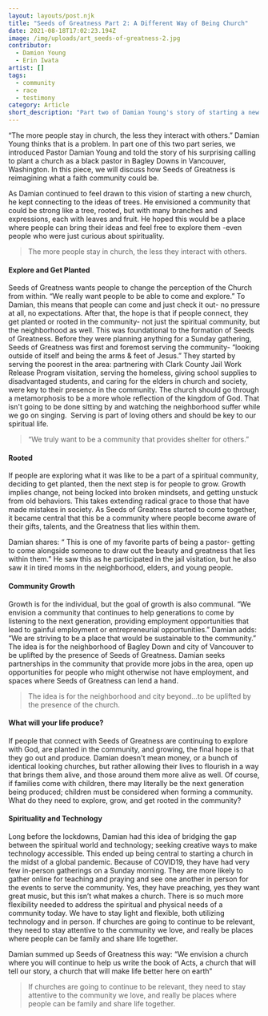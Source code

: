 ```yaml
---
layout: layouts/post.njk
title: "Seeds of Greatness Part 2: A Different Way of Being Church"
date: 2021-08-18T17:02:23.194Z
image: /img/uploads/art_seeds-of-greatness-2.jpg
contributor:
  - Damion Young
  - Erin Iwata
artist: []
tags:
  - community
  - race
  - testimony
category: Article
short_description: "Part two of Damian Young's story of starting a new church community. "
---
```

“The more people stay in church, the less they interact with others.” Damian Young thinks that is a problem. In part one of this two part series, we introduced Pastor Damian Young and told the story of his surprising calling to plant a church as a black pastor in Bagley Downs in Vancouver, Washington. In this piece, we will discuss how Seeds of Greatness is reimagining what a faith community could be.

As Damian continued to feel drawn to this vision of starting a new church, he kept connecting to the ideas of trees. He envisioned a community that could be strong like a tree, rooted, but with many branches and expressions, each with leaves and fruit. He hoped this would be a place where people can bring their ideas and feel free to explore them -even people who were just curious about spirituality.

> The more people stay in church, the less they interact with others.

#### Explore and Get Planted

Seeds of Greatness wants people to change the perception of the Church from within. “We really want people to be able to come and explore.” To Damian, this means that people can come and just check it out- no pressure at all, no expectations. After that, the hope is that if people connect, they get planted or rooted in the community- not just the spiritual community, but the neighborhood as well. This was foundational to the formation of Seeds of Greatness. Before they were planning anything for a Sunday gathering, Seeds of Greatness was first and foremost serving the community- “looking outside of itself and being the arms & feet of Jesus.” They started by serving the poorest in the area: partnering with Clark County Jail Work Release Program visitation, serving the homeless, giving school supplies to disadvantaged students, and caring for the elders in church and society, were key to their presence in the community. The church should go through a metamorphosis to be a more whole reflection of the kingdom of God. That isn't going to be done sitting by and watching the neighborhood suffer while we go on singing.  Serving is part of loving others and should be key to our spiritual life. 

> “We truly want to be a community that provides shelter for others.”

#### Rooted

If people are exploring what it was like to be a part of a spiritual community, deciding to get planted, then the next step is for people to grow. Growth implies change, not being locked into broken mindsets, and getting unstuck from old behaviors. This takes extending radical grace to those that have made mistakes in society. As Seeds of Greatness started to come together, it became central that this be a community where people become aware of their gifts, talents, and the Greatness that lies within them.

Damian shares: “ This is one of my favorite parts of being a pastor- getting to come alongside someone to draw out the beauty and greatness that lies within them.” He saw this as he participated in the jail visitation, but he also saw it in tired moms in the neighborhood, elders, and young people. 

#### Community Growth

Growth is for the individual, but the goal of growth is also communal. “We envision a community that continues to help generations to come by listening to the next generation, providing employment opportunities that lead to gainful employment or entrepreneurial opportunities.” Damian adds: “We are striving to be a place that would be sustainable to the community.” The idea is for the neighborhood of Bagley Down and city of Vancouver to be uplifted by the presence of Seeds of Greatness. Damian seeks partnerships in the community that provide more jobs in the area, open up opportunities for people who might otherwise not have employment, and spaces where Seeds of Greatness can lend a hand. 

> The idea is for the neighborhood and city beyond...to be uplifted by the presence of the church. 

#### What will your life produce?

If people that connect with Seeds of Greatness are continuing to explore with God, are planted in the community, and growing, the final hope is that they go out and produce. Damian doesn't mean money, or a bunch of identical looking churches, but rather allowing their lives to flourish in a way that brings them alive, and those around them more alive as well. Of course, if families come with children, there may literally be the next generation being produced; children must be considered when forming a community. What do they need to explore, grow, and get rooted in the community?

#### Spirituality and Technology

Long before the lockdowns, Damian had this idea of bridging the gap between the spiritual world and technology; seeking creative ways to make technology accessible. This ended up being central to starting a church in the midst of a global pandemic. Because of COVID19, they have had very few in-person gatherings on a Sunday morning. They are more likely to gather online for teaching and praying and see one another in person for the events to serve the community. Yes, they have preaching, yes they want great music, but this isn’t what makes a church. There is so much more flexibility needed to address the spiritual and physical needs of a community today. We have to stay light and flexible, both utilizing technology and in person. If churches are going to continue to be relevant, they need to stay attentive to the community we love, and really be places where people can be family and share life together. 

Damian summed up Seeds of Greatness this way: “We envision a church where you will continue to help us write the book of Acts, a church that will tell our story, a church that will make life better here on earth” 



> If churches are going to continue to be relevant, they need to stay attentive to the community we love, and really be places where people can be family and share life together.